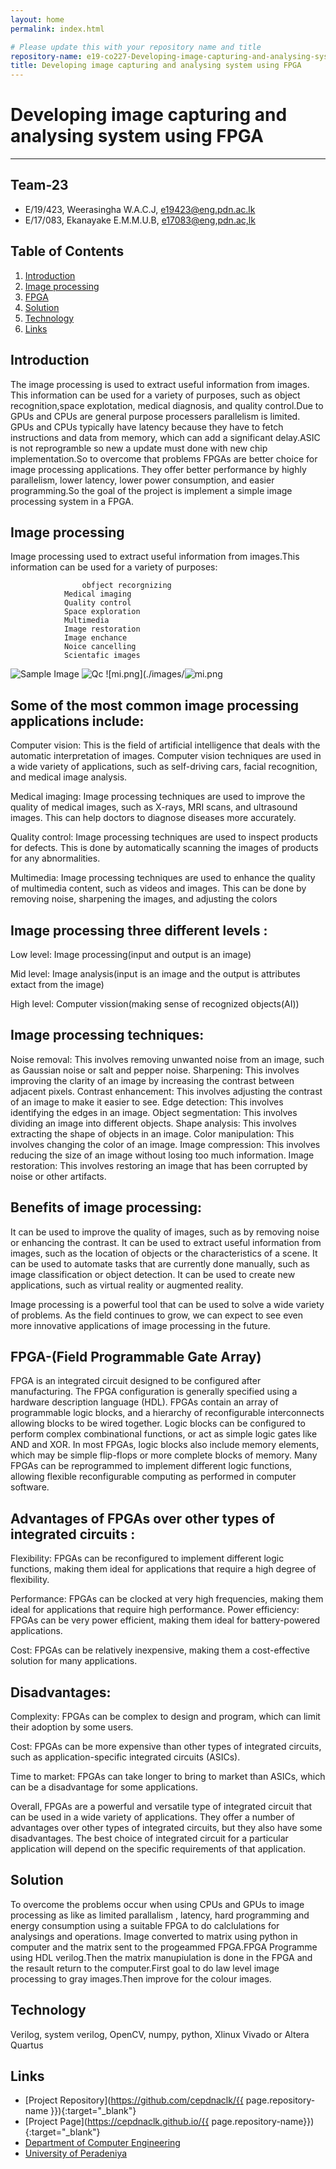 ```yaml
---
layout: home
permalink: index.html

# Please update this with your repository name and title
repository-name: e19-co227-Developing-image-capturing-and-analysing-system-using-FPGA
title: Developing image capturing and analysing system using FPGA
---
```


[comment]: # "This is the standard layout for the project, but you can clean this and use your own template"

# Developing image capturing and analysing system using FPGA

---

<!-- 
This is a sample image, to show how to add images to your page. To learn more options, please refer [this](https://projects.ce.pdn.ac.lk/docs/faq/how-to-add-an-image/)

![Sample Image](./images/sample.png)
 -->

## Team-23
-  E/19/423, Weerasingha W.A.C.J, [e19423@eng.pdn.ac.lk](mailto:name@email.com)
-  E/17/083, Ekanayake E.M.M.U.B, [e17083@eng,pdn.ac,lk](mailto:name@email.com)

## Table of Contents
1. [Introduction](#introduction)
2. [Image processing](#Image-processing)
3. [FPGA](#FPGA)
4. [Solution](#Solution)
5. [Technology](#Technology)
6. [Links](#links)


## Introduction

The image processing is used to extract useful information from images. This information can be used for a variety of purposes, such as object recognition,space explotation, medical diagnosis, and quality control.Due to GPUs and CPUs are general purpose processers  parallelism is limited. GPUs and CPUs typically have latency  because they have to fetch instructions and data from memory, which can add a significant delay.ASIC is not reprogramble so new a update must done with new chip implementation.So to overcome that problems FPGAs are better choice for image processing applications. They offer better performance by highly parallelism, lower latency, lower power consumption, and easier programming.So the goal of the project is implement a simple image processing system in a FPGA.

## Image processing

Image processing used to extract useful information from images.This information can be used for a variety of purposes:
				
    				obfject recorgnizing
				Medical imaging
				Quality control
				Space exploration
  				Multimedia
				Image restoration
				Image enchance
				Noice cancelling
				Scientafic images
![Sample Image](./images/or.jfif)   ![Qc](./images/Qc.png)  ![mi.png](./images/![mi.png](./)

## Some of the most common image processing applications include:

Computer vision: 
This is the field of artificial intelligence that deals with the automatic interpretation of images. Computer vision techniques are used in a wide variety of applications, such as self-driving cars, facial recognition, and medical image analysis.

Medical imaging: 
Image processing techniques are used to improve the quality of medical images, such as X-rays, MRI scans, and ultrasound images. This can help doctors to diagnose diseases more accurately.

Quality control: 
Image processing techniques are used to inspect products for defects. This is done by automatically scanning the images of products for any abnormalities.

Multimedia: 
Image processing techniques are used to enhance the quality of multimedia content, such as videos and images. This can be done by removing noise, sharpening the images, and adjusting the colors

## Image processing three different levels :

Low level: 
	Image processing(input and output is an image)
		
Mid level: 
	Image analysis(input is an image and the output is attributes extact from the image)

High level:
	Computer vission(making sense of recognized objects(AI))


## Image processing techniques:

Noise removal: This involves removing unwanted noise from an image, such as Gaussian noise or salt and pepper noise.
Sharpening: This involves improving the clarity of an image by increasing the contrast between adjacent pixels.
Contrast enhancement: This involves adjusting the contrast of an image to make it easier to see.
Edge detection: This involves identifying the edges in an image.
Object segmentation: This involves dividing an image into different objects.
Shape analysis: This involves extracting the shape of objects in an image.
Color manipulation: This involves changing the color of an image.
Image compression: This involves reducing the size of an image without losing too much information.
Image restoration: This involves restoring an image that has been corrupted by noise or other artifacts.

## Benefits of image processing:

It can be used to improve the quality of images, such as by removing noise or enhancing the contrast.
It can be used to extract useful information from images, such as the location of objects or the characteristics of a scene.
It can be used to automate tasks that are currently done manually, such as image classification or object detection.
It can be used to create new applications, such as virtual reality or augmented reality.

Image processing is a powerful tool that can be used to solve a wide variety of problems. As the field continues to grow, we can expect to see even more innovative applications of image processing in the future.

## FPGA-(Field Programmable Gate Array)

FPGA is an integrated circuit designed to be configured after manufacturing. The FPGA configuration is generally specified using a hardware description language (HDL).
FPGAs contain an array of programmable logic blocks, and a hierarchy of reconfigurable interconnects allowing blocks to be wired together. Logic blocks can be configured to perform complex combinational functions, or act as simple logic gates like AND and XOR. In most FPGAs, logic blocks also include memory elements, which may be simple flip-flops or more complete blocks of memory. Many FPGAs can be reprogrammed to implement different logic functions, allowing flexible reconfigurable computing as performed in computer software.

## Advantages of FPGAs over other types of integrated circuits :

Flexibility:
FPGAs can be reconfigured to implement different logic functions, making them ideal for applications that require a high degree of flexibility.

Performance:
FPGAs can be clocked at very high frequencies, making them ideal for applications that require high performance.
Power efficiency: FPGAs can be very power efficient, making them ideal for battery-powered applications.

Cost:
FPGAs can be relatively inexpensive, making them a cost-effective solution for many applications.

## Disadvantages:
Complexity: 
FPGAs can be complex to design and program, which can limit their adoption by some users.

Cost:
FPGAs can be more expensive than other types of integrated circuits, such as application-specific integrated circuits (ASICs).

Time to market:
FPGAs can take longer to bring to market than ASICs, which can be a disadvantage for some applications.

Overall, FPGAs are a powerful and versatile type of integrated circuit that can be used in a wide variety of applications. They offer a number of advantages over other types of integrated circuits, but they also have some disadvantages. The best choice of integrated circuit for a particular application will depend on the specific requirements of that application.

## Solution
To overcome the problems occur when using CPUs and GPUs to image processing as like as limited parallalism , latency, hard programming and energy consumption using a suitable FPGA to do calclulations for analysings and operations. Image converted to  matrix using python in computer and the matrix sent to the progeammed FPGA.FPGA Programme using HDL verilog.Then the matrix  manupiulation is done in the FPGA and the resault return to the computer.First goal to do law level image processing to gray images.Then improve for the colour images.

## Technology
Verilog, 
system verilog,
OpenCV,
numpy,
python,
Xlinux Vivado or Altera Quartus

## Links

- [Project Repository](https://github.com/cepdnaclk/{{ page.repository-name }}){:target="_blank"}
- [Project Page](https://cepdnaclk.github.io/{{ page.repository-name}}){:target="_blank"}
- [Department of Computer Engineering](http://www.ce.pdn.ac.lk/)
- [University of Peradeniya](https://eng.pdn.ac.lk/)


[//]: # (Please refer this to learn more about Markdown syntax)
[//]: # (https://github.com/adam-p/markdown-here/wiki/Markdown-Cheatsheet)
